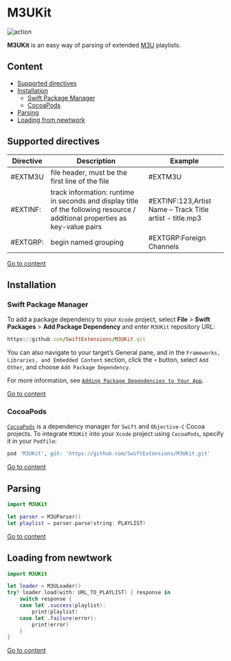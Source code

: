 # M3UKit

![action](https://github.com/SwiftExtensions/M3UKit/actions/workflows/swift.yml/badge.svg)

**M3UKit** is an easy way of parsing of extended [M3U](https://en.wikipedia.org/wiki/M3U) playlists.

## Content
- [Supported directives](#supported-directives)
- [Installation](#installation)
    - [Swift Package Manager](#swift-package-manager)
    - [CocoaPods](#cocoapods)
- [Parsing](#parsing)
- [Loading from newtwork](#loading-from-newtwork)

## Supported directives

| Directive |	Description	                                  | Example |
|-----------|-------------------------------------------------|---------|
| #EXTM3U   | file header, must be the first line of the file |	#EXTM3U	|
| #EXTINF:  | track information: runtime in seconds and display title of the following resource / additional properties as key-value pairs | #EXTINF:123,Artist Name – Track Title</br>artist - title.mp3 |
| #EXTGRP: | begin named grouping	                          | #EXTGRP:Foreign Channels |

[Go to content](#content)

## Installation

### Swift Package Manager

To add a package dependency to your `Xcode` project, select **File** > **Swift Packages** > **Add Package Dependency** and enter `M3UKit` repository URL:
```ruby
https://github.com/SwiftExtensions/M3UKit.git
```
You can also navigate to your target’s General pane, and in the `Frameworks, Libraries, and Embedded Content` section, click the `+` button, select `Add Other`, and choose `Add Package Dependency`.

For more information, see [`Adding Package Dependencies to Your App`](https://developer.apple.com/documentation/xcode/adding_package_dependencies_to_your_app).

[Go to content](#content)

### CocoaPods
[`CocoaPods`](https://cocoapods.org/) is a dependency manager for `Swift` and `Objective-C` Cocoa projects. To integrate `M3UKit` into your `Xcode` project using `CocoaPods`, specify it in your `Podfile`:
```ruby
pod 'M3UKit', git: 'https://github.com/SwiftExtensions/M3UKit.git'
```

[Go to content](#content)

## Parsing

```swift
import M3UKit

let parser = M3UParser()
let playlist = parser.parse(string: PLAYLIST)
```
[Go to content](#content)

## Loading from newtwork

```swift
import M3UKit

let loader = M3ULoader()
try? loader.load(with: URL_TO_PLAYLIST) { response in
    switch response {
    case let .success(playlist):
        print(playlist)
    case let .failure(error):
        print(error)
    }
}
```

[Go to content](#content)
